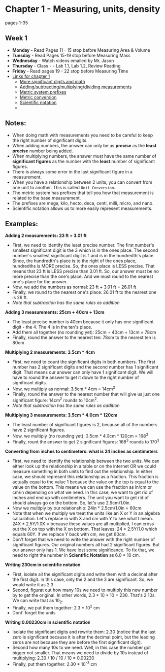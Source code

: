 # Chapter 1 - Measuring, units, density
pages 1-35

## Week 1
- **Monday** - Read Pages 11 - 15 stop before Measuring Area & Volume
- **Tuesday** - Read Pages 15-19 stop before Measuring Mass
- **Wednesday** - Watch videos emailed by Mr. Jason
- **Thursday** - Class - - Lab 1.1, Lab 1.2, Review Reading
- **Friday** - Read pages 19 - 22 stop before Measuring Time
- [Links for chapter 1](https://bereanbuilders.com/ecomm/online-content/discovering-design-with-chemistry/ddc-chapter-1/)
  - [More significant digits and math](https://youtu.be/6oj4y0d44nQ)
  - [Adding/subtracting/multiplying/dividing measurements](https://youtu.be/qW-QK9Hl2hc)
  - [Metric system prefixes](https://youtu.be/DC-VEWSsCbU)
  - [Metric conversion](https://youtu.be/3uEYX7_y9Ek)
  - [Scientific notation](https://youtu.be/Dme-G4rc6NI)
  - 

## Notes:
- When doing math with measurements you need to be careful to keep the right number of significant digits.
- When adding numbers, the answer can only be as **precise** as the **least precise** number being added.
- When multiplying numbers, the answer must have the same number of **significant figures** as the number with the **least** number of significant figures.
- There is always some error in the last significant figure in a measurement.
- When you have a relationship between 2 units, you can convert from one unit to another. This is called `Unit Conversion`.
- The metric system has prefixes that tell you how that measurement is related to the base measurement.
- The prefixes are mega, kilo, hecto, deca, centi, milli, micro, and nano.
- Scientific notation allows us to more easily represent measurements. 

## Examples:
**Adding 2 measurements: 23 ft + 3.01 ft**
- First, we need to identify the least precise number. The first number's smallest significant digit is the 3 which is in the ones place. The second number's smallest significant digit is 1 and is in the hundredth's place. Since, the hundredth's place is to the right of the ones place, hundredths is MORE precise. So, the ones place is LESS precise. That means that 23 ft is LESS precise than 3.01 ft. So, our answer must be no more precise than the one's place. And we must round to the nearest one's place for the answer. 
- Now, we add the numbers as normal: 23 ft + 3.01 ft = 26.01 ft
- Finally, we round to the nearest one's place: 26.01 ft to the nearest one is 26 ft. 
- *Note that subtraction has the same rules as addition*

**Adding 3 measurements: 25cm + 40cm + 13cm**
- The least precise number is 40cm because it only has one significant digit - the 4. The 4 is in the ten's place.
- Add them all together (no rounding yet): 25cm + 40cm + 13cm = 78cm
- Finally, round the answer to the nearest ten: 78cm to the nearest ten is 80cm

**Multiplying 2 measurements: 3.5cm * 4cm**
- First, we need to count the significant digits in both numbers. The first number has 2 significant digits and the second number has 1 significant digit. That means our answer can only have 1 significant digit. We will have to round the answer to get it down to the right number of significant digits.
- Now, we multiply as normal: 3.5cm * 4cm = 14cm<sup>2</sup>
- Finally, round the answer to the nearest number that will give us just one significant figure: 14cm<sup>2</sup> rounds to  10cm<sup>2</sup>.
- *Note that subtraction has the same rules as addition*

**Multiplying 3 measurements: 3.5cm * 4.0cm * 120cm**
- The least number of significant figures is 2, because all of the numbers have 2 significant figures.
- Now, we multiply (no rounding yet): 3.5cm * 4.0cm * 120cm = 168<sup>3</sup>
- Finally, rount the answer to get 2 significant figures: 168<sup>3</sup> rounds to 170<sup>3</sup>

**Converting from inches to centimeters: what is 24 inches as centimeters**
- First, we need to identify the relationship between the two units. We can either look up the relationship in a table or on the internet OR we could measure something in both units to find out the relationship. In either case, we should represent this relationship as a fraction. This fraction is actually equal to the value 1 because the value on the top is equal to the value on the bottom. This means we can use the fraction as in/cm or cm/in depending on what we need. In this case, we want to get rid of inches and end up with centimeters. The unit you want to get rid of should always go on the bottom. So, let's use 2.5cm/1.0in.
- Now we multiply by our relationship: 24in * 2.5cm/1.0in = 60cm
- Note that when we multiply we treat the units like an X or Y in an algebra calculation. Let's replace in with X and cm with Y to see what I mean. 24X * 2.5Y/1.0X = because these values are all multiplied, I can cross out the X on top with the X on bottom. That leaves: 24 * 2.5Y/1.0 which equals 60Y. If we replace Y back with cm, we get 60cm.
- Don't forget that we need to write the answer with the right number of significant figures. Our original numbers all had 2 significant figures. But our answer only has 1. We have lost some significance. To fix that, we need to right the number in **Scientific Notation** as 6.0 * 10 cm.

**Writing 230cm in scientific notation**
- First, isolate all the significant digits and write them with a decimal after the first digit. In this case, only the 2 and the 3 are significant. So, we would write it as 2.3.
- Second, figurat out how many 10s we need to multiply this new number by to get the original. In other words, 2.3 * 10 * 10 = 230. That's 2 10s. We can write that as 10<sub>2</sub>.
- Finally, we put them together: 2.3 * 10<sup>2</sup> cm
- Dont' forget the units

**Writing 0.00230cm in scientific notation**
- Isolate the significant digits and rewrite them: 2.30 (notice that the last zero is significant because it is after the decimal point, but the leading zeros are not because they are before the first significant digit).
- Second how many 10s to we need. Well, in this case the number got bigger not smaller. That means we need to divide by 10s instead of multiplying: 2.30 / 10 / 10 / 10 = 0.00230
- Finally, put them together: 2.30 * 10<sup>-3</sup> cm
